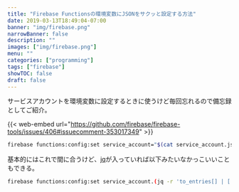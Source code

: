```yaml
---
title: "Firebase Functionsの環境変数にJSONをサクッと設定する方法"
date: 2019-03-13T18:49:04-07:00
banner: "img/firebase.png"
narrowBanner: false
description: ""
images: ["img/firebase.png"]
menu: ""
categories: ["programming"]
tags: ["firebase"]
showTOC: false
draft: false
---
```


サービスアカウントを環境変数に設定するときに使うけど毎回忘れるので備忘録としてご紹介。

<!--more-->

{{< web-embed url="https://github.com/firebase/firebase-tools/issues/406#issuecomment-353017349" >}}

```bash
firebase functions:config:set service_account="$(cat service_account.json)"
```

基本的にはこれで間に合うけど、[jq](https://stedolan.github.io/jq/)が入っていれば以下みたいなかっこいいこともできる。

```bash
firebase functions:config:set service_account.(jq -r 'to_entries[] | [.key, (.value | tojson)] | join("=")' < service_account.json  )
```
